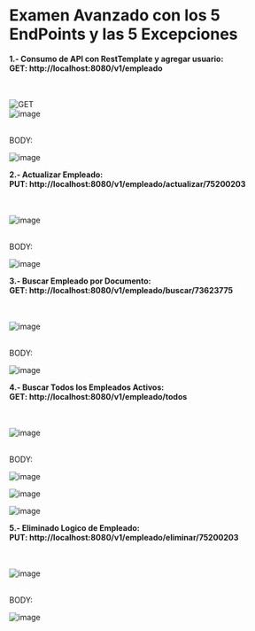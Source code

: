 <h1 style="font-weight:700">Examen Avanzado con los 5 EndPoints y las 5 Excepciones</h1>

<b>1.- Consumo de API con RestTemplate y agregar usuario:</b><br>
<b>GET: http://localhost:8080/v1/empleado</b><br><br><br>

![GET](https://github.com/milanncy/Examen04/assets/174217470/42c6e01f-6e30-4055-936f-6f360ef72ad9)
<br>
![image](https://github.com/milanncy/Examen04/assets/174217470/aa29eaa3-61cb-4c44-85ad-b7ae3c8682f8)

<br>
BODY:
<br>

![image](https://github.com/milanncy/Examen04/assets/174217470/8f91d350-e3b2-48a5-851b-039b2f10298a)


<b>2.- Actualizar Empleado:</b><br>
<b>PUT: http://localhost:8080/v1/empleado/actualizar/75200203  </b><br><br><br>

![image](https://github.com/milanncy/Examen04/assets/174217470/ce22999e-95af-4fbd-b04c-7ba4eaf2338a)

<br>
BODY:
<br>

![image](https://github.com/milanncy/Examen04/assets/174217470/9901af15-83e3-42f7-8c86-9f1ba127e175)

<b>3.- Buscar Empleado por Documento:</b><br>
<b>GET: http://localhost:8080/v1/empleado/buscar/73623775  </b><br><br><br>

![image](https://github.com/milanncy/Examen04/assets/174217470/713daae1-cdfc-4a85-aa62-eb6b1f59663b)

<br>
BODY:
<br>

![image](https://github.com/milanncy/Examen04/assets/174217470/73f4c078-0729-42ab-b833-3cc4f9fe793c)

<b>4.- Buscar Todos los Empleados Activos:</b><br>
<b>GET: http://localhost:8080/v1/empleado/todos  </b><br><br><br>

![image](https://github.com/milanncy/Examen04/assets/174217470/ae568c32-99a0-4d55-930c-3d5da04baeca)

<br>
BODY:
<br>

![image](https://github.com/milanncy/Examen04/assets/174217470/d7849121-fec0-46cf-b98a-343056242906)

![image](https://github.com/milanncy/Examen04/assets/174217470/448673db-e623-4bf4-adb7-dc0049769077)

![image](https://github.com/milanncy/Examen04/assets/174217470/3773f2fc-7bd6-4a57-bb1d-8d0aea7f83c3)


<b>5.- Eliminado Logico de Empleado:</b><br>
<b>PUT: http://localhost:8080/v1/empleado/eliminar/75200203  </b><br><br><br>

![image](https://github.com/milanncy/Examen04/assets/174217470/18891e42-90fd-4cbf-a649-4cd7d34d0a87)

<br>
BODY:
<br>

![image](https://github.com/milanncy/Examen04/assets/174217470/497c2205-f4e1-4722-a5d9-94849d6f6114)



